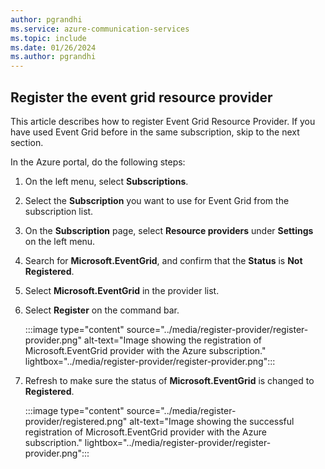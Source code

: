 ```yaml
---
author: pgrandhi
ms.service: azure-communication-services
ms.topic: include
ms.date: 01/26/2024
ms.author: pgrandhi
---
```


## Register the event grid resource provider

This article describes how to register Event Grid Resource Provider. If you have used Event Grid before in the same subscription, skip to the next section.

In the Azure portal, do the following steps:

1. On the left menu, select **Subscriptions**.
1. Select the **Subscription** you want to use for Event Grid from the subscription list.  
1. On the **Subscription** page, select **Resource providers** under **Settings** on the left menu. 
1. Search for **Microsoft.EventGrid**, and confirm that the **Status** is **Not Registered**. 
1. Select **Microsoft.EventGrid** in the provider list. 
1. Select **Register** on the command bar. 

    :::image type="content" source="../media/register-provider/register-provider.png" alt-text="Image showing the registration of Microsoft.EventGrid provider with the Azure subscription." lightbox="../media/register-provider/register-provider.png":::

1. Refresh to make sure the status of **Microsoft.EventGrid** is changed to **Registered**. 

    :::image type="content" source="../media/register-provider/registered.png" alt-text="Image showing the successful registration of Microsoft.EventGrid provider with the Azure subscription." lightbox="../media/register-provider/register-provider.png":::